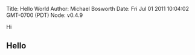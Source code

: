 Title: Hello World
Author: Michael Bosworth
Date: Fri Jul 01 2011 10:04:02 GMT-0700 (PDT)
Node: v0.4.9

Hi

## Hello

